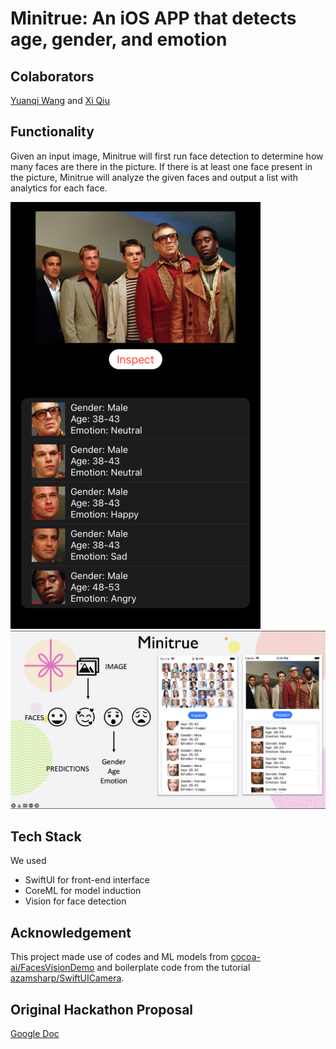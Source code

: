 #  Minitrue: An iOS APP that detects age, gender, and emotion

## Colaborators
[Yuanqi Wang](https://github.com/plasmas) and [Xi Qiu](https://github.com/robnanarivo)

## Functionality
Given an input image, Minitrue will first run face detection to determine how many faces are there in the picture. If there is at least one face present in the picture, Minitrue will analyze the given faces and output a list with analytics for each face.

![demo1](Demo/demo1.png)
![Summary](Demo/Summary.png)

## Tech Stack
We used
- SwiftUI for front-end interface
- CoreML for model induction
- Vision for face detection

## Acknowledgement
This project made use of codes and ML models from [cocoa-ai/FacesVisionDemo](https://github.com/cocoa-ai/FacesVisionDemo) and boilerplate code from the tutorial [azamsharp/SwiftUICamera](https://github.com/azamsharp/SwiftUICamera).

## Original Hackathon Proposal
[Google Doc](https://docs.google.com/document/d/1W0GXftiL9nzEyKrjnAbfNvyALeSwonaBFNIAbjedBWQ/edit?usp=sharing)
